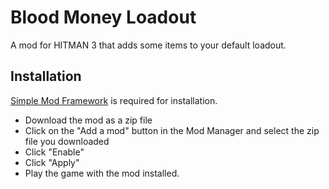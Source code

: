 # Blood Money Loadout
A mod for HITMAN 3 that adds some items to your default loadout.

## Installation
[Simple Mod Framework](https://github.com/atampy25/simple-mod-framework) is required for installation.

- Download the mod as a zip file
- Click on the "Add a mod" button in the Mod Manager and select the zip file you downloaded
- Click "Enable"
- Click "Apply"
- Play the game with the mod installed.
